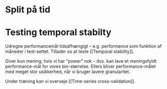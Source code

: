 # Split på tid
# Testing temporal stabilty
Udregne performancemål tidsafhængigt – e.g. performance som funktion af måneder i test-settet. Tillader os at teste [[Temporal stability]].

Giver kun mening, hvis vi har "power" nok – dvs. kan lave et meningsfyldt performance-mål for vores bin-størrelse. Ellers bliver performance-målet med meget stor usikkerhed, når vi bruger lavere granularitet. 

Under træning kan vi overveje [[Time-series cross-validation]].

<!-- #p1 #service -->

<!-- {BearID:943FDA7A-B3F6-4FAD-934F-CA2D8043FDF6-37814-000006844AAE9D48} -->
